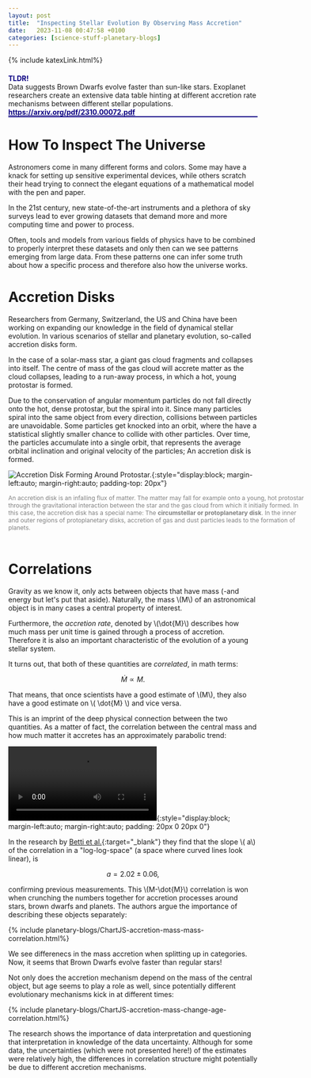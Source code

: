 ```yaml
---
layout: post
title:  "Inspecting Stellar Evolution By Observing Mass Accretion"
date:   2023-11-08 00:47:58 +0100
categories: [science-stuff-planetary-blogs]
---
```

{% include katexLink.html%}

<div style="
    border-bottom: 2px solid #0a0082;
    margin: 20px 0 20px 0;
">
<b style="color: #0a0082;">TLDR!</b> <br>
Data suggests Brown Dwarfs evolve faster than sun-like stars. 
Exoplanet researchers create an extensive data table hinting at different accretion rate mechanisms
between different stellar populations.
    <a 
        href="https://arxiv.org/pdf/2310.00072.pdf#:~:text=Here%2C%20we%20present%20the%20Comprehensive,bound%20plan%2D%20etary%20mass%20companions." 
        target="_blank" 
        style="color: #0a0082; font-weight:bold;">
            https://arxiv.org/pdf/2310.00072.pdf
    </a>
</div>

# How To Inspect The Universe

Astronomers come in many different forms and colors. 
Some may have a knack for setting up sensitive experimental devices, 
while others scratch their head trying to connect the elegant equations 
of a mathematical model with the pen and paper.

In the 21st century, new state-of-the-art instruments and a plethora 
of sky surveys lead to ever growing datasets that demand more and more 
computing time and power to process.

Often, tools and models from various fields of physics have to be combined to properly 
interpret these datasets and only then can we see patterns emerging from large data.
From these patterns one can infer some truth about how a specific process and 
therefore also how the universe works.

# Accretion Disks

Researchers from Germany, Switzerland, the US and China have been working on expanding 
our knowledge in the field of dynamical stellar evolution. In various scenarios of 
stellar and planetary evolution, so-called accretion disks form.

In the case of a solar-mass star, a giant gas cloud fragments and collapses into itself. 
The centre of mass of the gas cloud will accrete matter as the cloud collapses, 
leading to a run-away process, in which a hot, young protostar is formed.

Due to the conservation of angular momentum particles do not fall directly onto the hot, 
dense protostar, but the spiral into it. Since many particles spiral into the same object 
from every direction, collisions between particles are unavoidable. Some particles get 
knocked into an orbit, where the have a statistical slightly smaller chance to collide 
with other particles. Over time, the particles accumulate into a single orbit, that 
represents the average orbital inclination and original velocity of the particles; 
An accretion disk is formed.

![Accretion Disk Forming Around Protostar.](../../../../media/planetary-blogs-posts/accretion.png){:style="display:block; margin-left:auto; margin-right:auto; padding-top: 20px"}
<div id="Figure-1-Caption" style="
    margin: 0 auto; 
    width: 600px;
    font-size:12px;
    color: gray;
    padding-bottom:20px;
">
An accretion disk is an infalling flux of matter. The matter may fall for example
onto a young, hot protostar through the gravitational interaction between
the star and the gas cloud from which it initially formed. 
In this case, the accretion disk has a special name: 
The <b>circumstellar  or protoplanetary disk</b>. In the inner 
and outer regions of protoplanetary disks, accretion of gas and dust particles
leads to the formation of planets.
</div>

# Correlations

Gravity as we know it, only acts between objects that have mass (-and energy but let's put that aside).
Naturally, the mass \\(M\\) of an astronomical object is in many cases a central property of interest. 

Furthermore, the _accretion rate_, denoted by \\(\dot{M}\\) describes how much mass per unit 
time is gained through a process of accretion. Therefore it is also an important characteristic of the evolution
of a young stellar system. 

It turns out, that both of these quantities are _correlated_, in math terms: 

$$
\dot{M} \propto M.
$$

That means, that once scientists have a good estimate of \\(M\\), they also have a good estimate on 
\\( \dot{M} \\) and vice versa. 

This is an imprint of the deep physical connection between the two quantities. As a matter of fact, the 
correlation between the central mass and how much matter it accretes has an approximately parabolic trend: 

![Parabolic Correlation MP4](../../../../media/planetary-blogs-posts/accretion-rate-correlation.mp4){:style="display:block; margin-left:auto; margin-right:auto; padding: 20px 0 20px 0"}

In the research by [Betti et al.](https://arxiv.org/pdf/2310.00072.pdf){:target="_blank"} they find that the slope \\( a\\)
of the correlation in a "log-log-space" (a space where curved lines look linear), is 

$$
a = 2.02 \pm 0.06,
$$

confirming previous measurements.
This \\(M-\dot{M}\\) correlation is won when crunching the numbers together for accretion processes around
stars, brown dwarfs and planets. The authors argue the importance of describing these objects separately:

{% include planetary-blogs/ChartJS-accretion-mass-mass-correlation.html%}


We see differenecs in the mass accretion when splitting up in categories. Now, it seems that Brown Dwarfs
evolve faster than regular stars! 

Not only does the accretion mechanism depend on the mass of the central object, but age seems to play a role 
as well, since potentially different evolutionary mechanisms kick in at different times: 

{% include planetary-blogs/ChartJS-accretion-mass-change-age-correlation.html%}

The research shows the importance of data interpretation and questioning that interpretation in knowledge of 
the data uncertainty. Although for some data, the uncertainties (which were not presented here!) of the estimates were 
relatively high, the differences in correlation structure might potentially be due to different accretion mechanisms.  